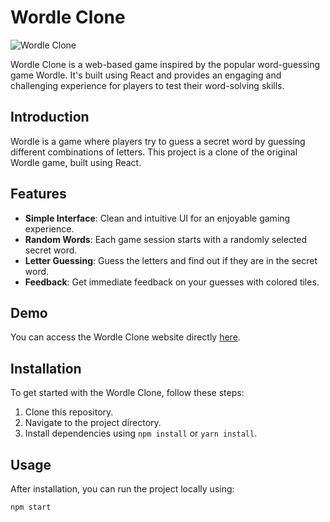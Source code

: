 # Wordle Clone

![Wordle Clone](.public/wordle.png)

Wordle Clone is a web-based game inspired by the popular word-guessing game Wordle. It's built using React and provides an engaging and challenging experience for players to test their word-solving skills.

## Introduction

Wordle is a game where players try to guess a secret word by guessing different combinations of letters. This project is a clone of the original Wordle game, built using React.

## Features

- **Simple Interface**: Clean and intuitive UI for an enjoyable gaming experience.
- **Random Words**: Each game session starts with a randomly selected secret word.
- **Letter Guessing**: Guess the letters and find out if they are in the secret word.
- **Feedback**: Get immediate feedback on your guesses with colored tiles.

## Demo

You can access the Wordle Clone website directly [here](https://your-website-url.com).


## Installation

To get started with the Wordle Clone, follow these steps:

1. Clone this repository.
2. Navigate to the project directory.
3. Install dependencies using `npm install` or `yarn install`.

## Usage

After installation, you can run the project locally using:

```bash
npm start
